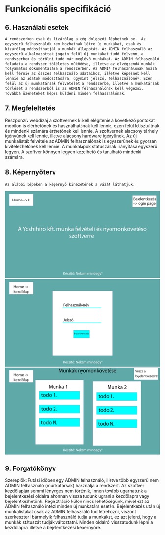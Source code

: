 # Funkcionális specifikáció


## 6. Használati esetek
	A rendszerben csak és kizárólag a cég dolgozói léphetnek be.  Az egyszerű felhasználók nem hozhatnak létre új munkákat, csak és kizárólag módosíthatják a munkák állapotát. Az ADMIN felhasználó az egyszerű alkalmazottak jogain felül új munkákat tudd felvenni a rendszerben és törölni tudd már meglévő munkákat. Az ADMIN felhasználó feladata a rendszer tökéletes működése, illetve az elvégzendő munkák folyamatos dokumentálása a rendszerben. Az ADMIN felhasználónak hozzá kell férnie az összes felhasználó adataihoz, illetve képesnek kell lennie az adatok módosítására, úgymint jelszó, felhasználónév. Ezen felül az új munkatársak felvételét a rendszerbe, illetve a munkatársak törlését a rendszerből is az ADMIN felhasználónak kell végezni. Továbbá üzeneteket képes küldeni minden felhasználónak.

## 7. Megfeleltetés
Reszponzív webdízáj a szoftvernek ki kell elégítenie a következő pontokat mobilon is elérhetőnek és használhatónak kell lennie, ezen felül letisztultnak és mindenki számára érthetőnek kell lennie.  A szoftvernek alacsony tárhely igényűnek kell lennie, illetve alacsony hardware igényűnek. Az új munkalisták felvétele az ADMIN felhasználónak is egyszerűnek és gyorsan kivitelezhetőnek kell lennie. A munkalapok státuszának irányítása egyszerű legyen. A szoftver könnyen legyen kezelhető és tanulható mindenki számára.

## 8. Képernyőterv
    Az alábbi képeken a képernyő kinézetének a vázát láthatjuk.
![](index.png)
![](login.png)
![](main.png)


## 9.  Forgatókönyv
Szereplők: Futási időben egy ADMIN felhasználó, illetve több egyszerű nem ADMIN felhasználó (munkatársak) használja a rendszert. Az szoftver kezdőlapján semmi lényeges nem történik, innen tovább ugarhatunk a bejelentkezési oldalra ahonnan vissza tudunk ugrani a kezdőlapra vagy bejelentkezhetünk. Regisztráció külön nincs lehetőségünk, mivel ezt az ADMIN felhasználó intézi minden új munkatárs esetén. Bejelentkezés után új munkalistákat csak az ADMIN felhasználó tud létrehozni, viszont szerkeszteni bármelyik felhasználó tudja a munkákat, ez azt jelenti, hogy a munkák státuszát tudják változtatni. Minden oldalról visszatudunk lépni a kezdőlapra, illetve a bejelentkezési képernyőre. 
